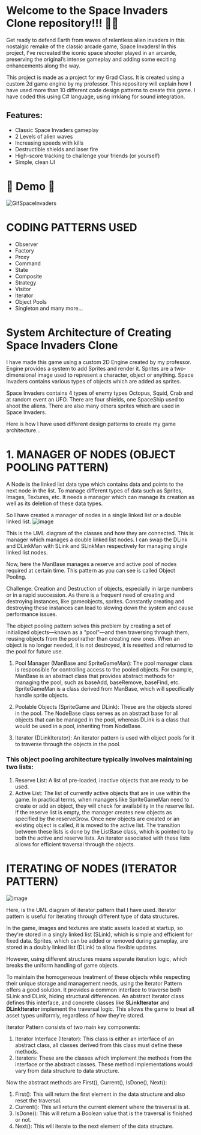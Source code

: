# Welcome to the Space Invaders Clone repository!!! 🚀👾

Get ready to defend Earth from waves of relentless alien invaders in this nostalgic remake of the classic arcade game, Space Invaders! 
In this project, I’ve recreated the iconic space shooter played in an arcarde, preserving the original’s intense gameplay and adding some exciting enhancements along the way.

This project is made as a project for my Grad Class. It is created using a custom 2d game engine by my professor. This repository will explain
how I have used more than 10 different code design patterns to create this game. I have coded this using C# language, using irrklang for sound integration.

## Features:
+ Classic Space Invaders gameplay
+ 2 Levels of alien waves
+ Increasing speeds with kills
+ Destructible shields and laser fire
+ High-score tracking to challenge your friends (or yourself)
+ Simple, clean UI

# 👾 Demo 👾

![GifSpaceInvaders](https://github.com/user-attachments/assets/83e0adbc-a4b7-49ea-be6b-01bff528892c)


# CODING PATTERNS USED 

+ Observer
+ Factory
+ Proxy
+ Command
+ State
+ Composite
+ Strategy
+ Visitor
+ Iterator
+ Object Pools
+ Singleton
  and many more...


# System Architecture of Creating Space Invaders Clone

I have made this game using a custom 2D Engine created by my professor. Engine provides a system to add Sprites and render it.
Sprites are a two-dimensional image used to represent a character, object or anything. Space Invaders contains various types of objects which are added as sprites.

Space Invaders contains 4 types of enemy types Octopus, Squid, Crab and at random event an UFO. There are four shields, one SpaceShip used to shoot the aliens.
There are also many others sprites which are used in Space Invaders.

Here is how I have used different design patterns to create my game architecture...

# 1. MANAGER OF NODES (OBJECT POOLING PATTERN) 

A Node is the linked list data type which contains data and points to the next node in the list. To manage different types of data such as Sprites, Images, Textures, etc. It needs a manager which can manage its creation as well as its deletion of these data types.

So I have created a manager of nodes in a single linked list or a double linked list.
![image](https://github.com/user-attachments/assets/ce30da4c-aefc-4baa-b830-28b5bfe5cff7)




This is the UML diagram of the classes and how they are connected. This is manager which manages a double linked list nodes. I can swap the DLink and DLinkMan with SLink and SLinkMan respectively for managing single linked list nodes.

Now, here the ManBase manages a reserve and active pool of nodes required at certain time. This pattern as you can see is called Object Pooling.

Challenge: Creation and Destruction of objects, especially in large numbers or in a rapid succession.
As there is a frequent need of creating and destroying instances, like gameobjects, sprites. Constantly creating and destroying these instances can lead to slowing down the system and cause performance issues.

The object pooling pattern solves this problem by creating a set of initialized objects—known as a "pool"—and then traversing through them, reusing objects from the pool rather than creating new ones. When an object is no longer needed, it is not destroyed, it is resetted and returned to the pool for future use.

1. Pool Manager (ManBase and SpriteGameMan): The pool manager class is responsible for controlling access to the pooled objects. For example, ManBase is an abstract class that provides abstract methods for managing the pool, such as baseAdd, baseRemove, baseFind, etc. SpriteGameMan is a class derived from ManBase, which will specifically handle sprite objects.
   
2. Poolable Objects (SpriteGame and DLink): These are the objects stored in the pool. The NodeBase class serves as an abstract base for all objects that can be managed in the pool, whereas DLink is a class that would be used in a pool, inheriting from NodeBase.

3. Iterator (DLinkIterator): An iterator pattern is used with object pools for it to traverse through the objects in the pool.

### This object pooling architecture typically involves maintaining two lists:
1. Reserve List: A list of pre-loaded, inactive objects that are ready to be used.
2. Active List: The list of currently active objects that are in use within the game.
In practical terms, when managers like SpriteGameMan  need to create or add an object, they will check for availability in the reserve list. If the reserve list is empty, the manager creates new objects as specified by the reserveGrow. Once new objects are created or an existing object is called, it is moved to the active list. The transition between these lists is done by the ListBase class, which is pointed to by both the active and reserve lists. An iterator associated with these lists allows for efficient traversal through the objects.




# ITERATING OF NODES (ITERATOR PATTERN) 
![image](https://github.com/user-attachments/assets/2167181c-8f21-48d8-baaf-927ce27a32d0)

Here, is the UML diagram of iterator pattern that I have used. 
Iterator pattern is useful for iterating through different type of data structures. 

In the game, images and textures are static assets loaded at startup, so they're stored in a singly linked list (SLink), which is simple and efficient for fixed data. Sprites, which can be added or removed during gameplay, are stored in a doubly linked list (DLink) to allow flexible updates.

However, using different structures means separate iteration logic, which breaks the uniform handling of game objects.

To maintain the homogeneous treatment of these objects while respecting their unique storage and management needs, using the Iterator Pattern offers a good solution. It provides a common interface to traverse both SLink and DLink, hiding structural differences. An abstract Iterator class defines this interface, and concrete classes like **SLinkIterator** and **DLinkIterator** implement the traversal logic. This allows the game to treat all asset types uniformly, regardless of how they're stored.


Iterator Pattern consists of two main key components:
1. Iterator Interface (Iterator): This class is either an interface of an abstract class, all classes derived from this class must define these methods.
2. Iterators: These are the classes which implement the methods from the interface or the abstract classes. These method implementations would vary from data structure to data structure.
   
Now the abstract methods are First(), Current(), IsDone(), Next():

1. First(): This will return the first element in the data structure and also reset the traversal.
2. Current(): This will return the current element where the traversal is at.
3. IsDone(): This will return a Boolean value that is the traversal is finished or not.
4. Next(): This will iterate to the next element of the data structure.



